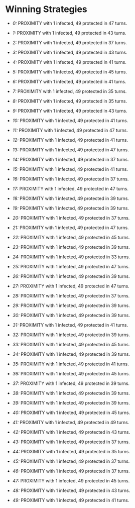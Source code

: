 # Winning Strategies

* _0:_ PROXIMITY with 1 infected, 49 protected in 47 turns.


* _1:_ PROXIMITY with 1 infected, 49 protected in 43 turns.


* _2:_ PROXIMITY with 1 infected, 49 protected in 37 turns.


* _3:_ PROXIMITY with 1 infected, 49 protected in 43 turns.


* _4:_ PROXIMITY with 1 infected, 49 protected in 41 turns.


* _5:_ PROXIMITY with 1 infected, 49 protected in 45 turns.


* _6:_ PROXIMITY with 1 infected, 49 protected in 41 turns.


* _7:_ PROXIMITY with 1 infected, 49 protected in 35 turns.


* _8:_ PROXIMITY with 1 infected, 49 protected in 35 turns.


* _9:_ PROXIMITY with 1 infected, 49 protected in 43 turns.


* _10:_ PROXIMITY with 1 infected, 49 protected in 41 turns.


* _11:_ PROXIMITY with 1 infected, 49 protected in 47 turns.


* _12:_ PROXIMITY with 1 infected, 49 protected in 41 turns.


* _13:_ PROXIMITY with 1 infected, 49 protected in 47 turns.


* _14:_ PROXIMITY with 1 infected, 49 protected in 37 turns.


* _15:_ PROXIMITY with 1 infected, 49 protected in 41 turns.


* _16:_ PROXIMITY with 1 infected, 49 protected in 37 turns.


* _17:_ PROXIMITY with 1 infected, 49 protected in 47 turns.


* _18:_ PROXIMITY with 1 infected, 49 protected in 39 turns.


* _19:_ PROXIMITY with 1 infected, 49 protected in 39 turns.


* _20:_ PROXIMITY with 1 infected, 49 protected in 37 turns.


* _21:_ PROXIMITY with 1 infected, 49 protected in 47 turns.


* _22:_ PROXIMITY with 1 infected, 49 protected in 45 turns.


* _23:_ PROXIMITY with 1 infected, 49 protected in 39 turns.


* _24:_ PROXIMITY with 1 infected, 49 protected in 33 turns.


* _25:_ PROXIMITY with 1 infected, 49 protected in 47 turns.


* _26:_ PROXIMITY with 1 infected, 49 protected in 39 turns.


* _27:_ PROXIMITY with 1 infected, 49 protected in 47 turns.


* _28:_ PROXIMITY with 1 infected, 49 protected in 37 turns.


* _29:_ PROXIMITY with 1 infected, 49 protected in 39 turns.


* _30:_ PROXIMITY with 1 infected, 49 protected in 39 turns.


* _31:_ PROXIMITY with 1 infected, 49 protected in 41 turns.


* _32:_ PROXIMITY with 1 infected, 49 protected in 39 turns.


* _33:_ PROXIMITY with 1 infected, 49 protected in 45 turns.


* _34:_ PROXIMITY with 1 infected, 49 protected in 39 turns.


* _35:_ PROXIMITY with 1 infected, 49 protected in 41 turns.


* _36:_ PROXIMITY with 1 infected, 49 protected in 45 turns.


* _37:_ PROXIMITY with 1 infected, 49 protected in 39 turns.


* _38:_ PROXIMITY with 1 infected, 49 protected in 39 turns.


* _39:_ PROXIMITY with 1 infected, 49 protected in 39 turns.


* _40:_ PROXIMITY with 1 infected, 49 protected in 45 turns.


* _41:_ PROXIMITY with 1 infected, 49 protected in 49 turns.


* _42:_ PROXIMITY with 1 infected, 49 protected in 43 turns.


* _43:_ PROXIMITY with 1 infected, 49 protected in 37 turns.


* _44:_ PROXIMITY with 1 infected, 49 protected in 35 turns.


* _45:_ PROXIMITY with 1 infected, 49 protected in 37 turns.


* _46:_ PROXIMITY with 1 infected, 49 protected in 37 turns.


* _47:_ PROXIMITY with 1 infected, 49 protected in 45 turns.


* _48:_ PROXIMITY with 1 infected, 49 protected in 43 turns.


* _49:_ PROXIMITY with 1 infected, 49 protected in 41 turns.


